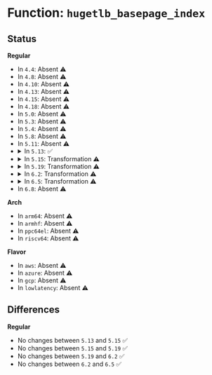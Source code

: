 # Function: <code>hugetlb_basepage_index</code>

## Status
<b>Regular</b>
<ul>
<li>
In <code>4.4</code>: Absent ⚠️
</li>
<li>
In <code>4.8</code>: Absent ⚠️
</li>
<li>
In <code>4.10</code>: Absent ⚠️
</li>
<li>
In <code>4.13</code>: Absent ⚠️
</li>
<li>
In <code>4.15</code>: Absent ⚠️
</li>
<li>
In <code>4.18</code>: Absent ⚠️
</li>
<li>
In <code>5.0</code>: Absent ⚠️
</li>
<li>
In <code>5.3</code>: Absent ⚠️
</li>
<li>
In <code>5.4</code>: Absent ⚠️
</li>
<li>
In <code>5.8</code>: Absent ⚠️
</li>
<li>
In <code>5.11</code>: Absent ⚠️
</li>
<li>
<details>
<summary>In <code>5.13</code>: ✅</summary>

```c
long unsigned int hugetlb_basepage_index(struct page *page);
```

**Collision:** Unique Global

**Inline:** No

**Transformation:** False

**Instances:**

```
In mm/hugetlb.c (ffffffff812d8f00)
Location: mm/hugetlb.c:1589
Inline: False
Direct callers:
  - kernel/futex.c:get_futex_key
  - mm/debug.c:__dump_page
  - mm/page_vma_mapped.c:page_mapped_in_vma
  - mm/page_vma_mapped.c:page_vma_mapped_walk
  - mm/rmap.c:rmap_walk_file
  - mm/rmap.c:rmap_walk_file
  - mm/rmap.c:rmap_walk_anon
  - mm/rmap.c:rmap_walk_anon
  - mm/rmap.c:try_to_unmap_one
  - mm/rmap.c:page_mkclean_one
  - mm/rmap.c:page_address_in_vma
  - mm/memory-failure.c:collect_procs
  - mm/memory-failure.c:collect_procs
  - mm/memory-failure.c:dev_pagemap_mapping_shift
```
**Symbols:**

```
ffffffff812d8f00-ffffffff812d8fb4: hugetlb_basepage_index (STB_GLOBAL)
```
</details>
</li>
<li>
<details>
<summary>In <code>5.15</code>: Transformation ⚠️</summary>

```c
long unsigned int hugetlb_basepage_index(struct page *page);
```

**Collision:** Unique Global

**Inline:** No

**Transformation:** True

**Instances:**

```
In mm/hugetlb.c (0)
Location: mm/hugetlb.c:1780
Inline: False
Direct callers:
  - kernel/futex.c:get_futex_key
  - mm/debug.c:__dump_page
  - mm/page_vma_mapped.c:page_mapped_in_vma
  - mm/page_vma_mapped.c:page_vma_mapped_walk
  - mm/rmap.c:rmap_walk_file
  - mm/rmap.c:rmap_walk_file
  - mm/rmap.c:rmap_walk_anon
  - mm/rmap.c:rmap_walk_anon
  - mm/rmap.c:try_to_migrate_one
  - mm/rmap.c:try_to_unmap_one
  - mm/rmap.c:page_mkclean_one
  - mm/rmap.c:page_address_in_vma
  - mm/memory-failure.c:collect_procs
  - mm/memory-failure.c:collect_procs
  - mm/memory-failure.c:dev_pagemap_mapping_shift
```
**Symbols:**

```
ffffffff81cbf6da-ffffffff81cbf6ee: hugetlb_basepage_index.cold (STB_LOCAL)
ffffffff8131f900-ffffffff8131f9c6: hugetlb_basepage_index (STB_GLOBAL)
```
</details>
</li>
<li>
<details>
<summary>In <code>5.19</code>: Transformation ⚠️</summary>

```c
long unsigned int hugetlb_basepage_index(struct page *page);
```

**Collision:** Unique Global

**Inline:** No

**Transformation:** True

**Instances:**

```
In mm/hugetlb.c (0)
Location: mm/hugetlb.c:1892
Inline: False
Direct callers:
  - kernel/futex/core.c:get_futex_key
  - kernel/events/uprobes.c:__replace_page
  - mm/debug.c:__dump_page
  - mm/page_vma_mapped.c:vma_address
  - mm/rmap.c:rmap_walk_file
  - mm/rmap.c:rmap_walk_file
  - mm/rmap.c:rmap_walk_anon
  - mm/rmap.c:rmap_walk_anon
  - mm/rmap.c:page_make_device_exclusive_one
  - mm/rmap.c:try_to_migrate_one
  - mm/rmap.c:try_to_unmap_one
  - mm/rmap.c:page_mkclean_one
  - mm/rmap.c:folio_referenced_one
  - mm/rmap.c:page_address_in_vma
  - mm/ksm.c:write_protect_page
  - mm/migrate.c:remove_migration_pte
  - mm/memory-failure.c:dev_pagemap_mapping_shift
  - mm/page_idle.c:page_idle_clear_pte_refs_one
```
**Symbols:**

```
ffffffff81e71a6c-ffffffff81e71a84: hugetlb_basepage_index.cold (STB_LOCAL)
ffffffff8138c370-ffffffff8138c566: hugetlb_basepage_index (STB_GLOBAL)
```
</details>
</li>
<li>
<details>
<summary>In <code>6.2</code>: Transformation ⚠️</summary>

```c
long unsigned int hugetlb_basepage_index(struct page *page);
```

**Collision:** Unique Global

**Inline:** No

**Transformation:** True

**Instances:**

```
In mm/hugetlb.c (0)
Location: mm/hugetlb.c:2088
Inline: False
Direct callers:
  - kernel/futex/core.c:get_futex_key
  - kernel/events/uprobes.c:__replace_page
  - mm/debug.c:__dump_page
  - mm/page_vma_mapped.c:page_mapped_in_vma
  - mm/rmap.c:rmap_walk_file
  - mm/rmap.c:rmap_walk_file
  - mm/rmap.c:rmap_walk_anon
  - mm/rmap.c:rmap_walk_anon
  - mm/rmap.c:page_make_device_exclusive_one
  - mm/rmap.c:try_to_migrate_one
  - mm/rmap.c:try_to_unmap_one
  - mm/rmap.c:page_mkclean_one
  - mm/rmap.c:folio_referenced_one
  - mm/rmap.c:page_address_in_vma
  - mm/ksm.c:write_protect_page
  - mm/migrate.c:remove_migration_pte
  - mm/page_idle.c:page_idle_clear_pte_refs_one
```
**Symbols:**

```
ffffffff82066545-ffffffff82066565: hugetlb_basepage_index.cold (STB_LOCAL)
ffffffff8140ae40-ffffffff8140b03b: hugetlb_basepage_index (STB_GLOBAL)
```
</details>
</li>
<li>
<details>
<summary>In <code>6.5</code>: Transformation ⚠️</summary>

```c
long unsigned int hugetlb_basepage_index(struct page *page);
```

**Collision:** Unique Global

**Inline:** No

**Transformation:** True

**Instances:**

```
In mm/hugetlb.c (0)
Location: mm/hugetlb.c:2115
Inline: False
Direct callers:
  - kernel/futex/core.c:get_futex_key
  - kernel/events/uprobes.c:__replace_page
  - mm/filemap.c:filemap_cachestat
  - mm/debug.c:__dump_page
  - mm/page_vma_mapped.c:vma_address
  - mm/rmap.c:rmap_walk_file
  - mm/rmap.c:rmap_walk_anon
  - mm/rmap.c:page_make_device_exclusive_one
  - mm/rmap.c:try_to_migrate_one
  - mm/rmap.c:try_to_unmap_one
  - mm/rmap.c:page_mkclean_one
  - mm/rmap.c:folio_referenced_one
  - mm/rmap.c:vma_address
  - mm/ksm.c:write_protect_page
  - mm/migrate.c:remove_migration_pte
  - mm/memory-failure.c:collect_procs_anon
  - mm/page_idle.c:page_idle_clear_pte_refs_one
```
**Symbols:**

```
ffffffff820e5d1e-ffffffff820e5d34: hugetlb_basepage_index.cold (STB_LOCAL)
ffffffff8143e4f0-ffffffff8143e65d: hugetlb_basepage_index (STB_GLOBAL)
```
</details>
</li>
<li>
In <code>6.8</code>: Absent ⚠️
</li>
</ul>
<b>Arch</b>
<ul>
<li>
In <code>arm64</code>: Absent ⚠️
</li>
<li>
In <code>armhf</code>: Absent ⚠️
</li>
<li>
In <code>ppc64el</code>: Absent ⚠️
</li>
<li>
In <code>riscv64</code>: Absent ⚠️
</li>
</ul>
<b>Flavor</b>
<ul>
<li>
In <code>aws</code>: Absent ⚠️
</li>
<li>
In <code>azure</code>: Absent ⚠️
</li>
<li>
In <code>gcp</code>: Absent ⚠️
</li>
<li>
In <code>lowlatency</code>: Absent ⚠️
</li>
</ul>

## Differences
<b>Regular</b>
<ul>
<li>
No changes between <code>5.13</code> and <code>5.15</code> ✅
</li>
<li>
No changes between <code>5.15</code> and <code>5.19</code> ✅
</li>
<li>
No changes between <code>5.19</code> and <code>6.2</code> ✅
</li>
<li>
No changes between <code>6.2</code> and <code>6.5</code> ✅
</li>
</ul>
